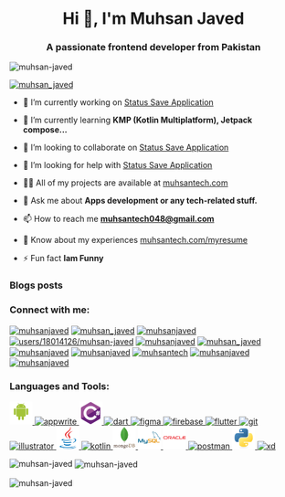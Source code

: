<h1 align="center">Hi 👋, I'm Muhsan Javed</h1> 
<h3 align="center">A passionate frontend developer from Pakistan</h3>

<p align="left"> <img src="https://komarev.com/ghpvc/?username=muhsan-javed&label=Profile%20views&color=0e75b6&style=flat" alt="muhsan-javed" /> </p>

<p align="left"> <a href="https://twitter.com/muhsan_javed" target="blank"><img src="https://img.shields.io/twitter/follow/muhsan_javed?logo=twitter&style=for-the-badge" alt="muhsan_javed" /></a> </p>
 
- 🔭 I’m currently working on [Status Save Application](https://github.com/muhsan-javed/Status_saver_app)

- 🌱 I’m currently learning **KMP (Kotlin Multiplatform), Jetpack compose...**

- 👯 I’m looking to collaborate on [Status Save Application](https://github.com/muhsan-javed/Status_saver_app)

- 🤝 I’m looking for help with [Status Save Application](https://github.com/muhsan-javed/Status_saver_app)

- 👨‍💻 All of my projects are available at [muhsantech.com](muhsantech.com)

- 💬 Ask me about **Apps development or any tech-related stuff.**

- 📫 How to reach me **muhsantech048@gmail.com**

- 📄 Know about my experiences [muhsantech.com/myresume](muhsantech.com/myresume) 

- ⚡ Fun fact **Iam Funny**

### Blogs posts
<!-- BLOG-POST-LIST:START --> 
<!-- BLOG-POST-LIST:END -->

<h3 align="left">Connect with me:</h3>
<p align="left">
<a href="https://dev.to/muhsanjaved" target="blank"><img align="center" src="https://raw.githubusercontent.com/rahuldkjain/github-profile-readme-generator/master/src/images/icons/Social/devto.svg" alt="muhsanjaved" height="30" width="40" /></a>
<a href="https://twitter.com/muhsan_javed" target="blank"><img align="center" src="https://raw.githubusercontent.com/rahuldkjain/github-profile-readme-generator/master/src/images/icons/Social/twitter.svg" alt="muhsan_javed" height="30" width="40" /></a>
<a href="https://linkedin.com/in/muhsanjaved" target="blank"><img align="center" src="https://raw.githubusercontent.com/rahuldkjain/github-profile-readme-generator/master/src/images/icons/Social/linked-in-alt.svg" alt="muhsanjaved" height="30" width="40" /></a>
<a href="https://stackoverflow.com/users/users/18014126/muhsan-javed" target="blank"><img align="center" src="https://raw.githubusercontent.com/rahuldkjain/github-profile-readme-generator/master/src/images/icons/Social/stack-overflow.svg" alt="users/18014126/muhsan-javed" height="30" width="40" /></a>
<a href="https://fb.com/muhsanjaved" target="blank"><img align="center" src="https://raw.githubusercontent.com/rahuldkjain/github-profile-readme-generator/master/src/images/icons/Social/facebook.svg" alt="muhsanjaved" height="30" width="40" /></a>
<a href="https://instagram.com/muhsan_javed" target="blank"><img align="center" src="https://raw.githubusercontent.com/rahuldkjain/github-profile-readme-generator/master/src/images/icons/Social/instagram.svg" alt="muhsan_javed" height="30" width="40" /></a>
<a href="https://dribbble.com/muhsanjaved" target="blank"><img align="center" src="https://raw.githubusercontent.com/rahuldkjain/github-profile-readme-generator/master/src/images/icons/Social/dribbble.svg" alt="muhsanjaved" height="30" width="40" /></a>
<a href="https://medium.com/muhsanjaved" target="blank"><img align="center" src="https://raw.githubusercontent.com/rahuldkjain/github-profile-readme-generator/master/src/images/icons/Social/medium.svg" alt="muhsanjaved" height="30" width="40" /></a>
<a href="https://www.youtube.com/c/muhsantech" target="blank"><img align="center" src="https://raw.githubusercontent.com/rahuldkjain/github-profile-readme-generator/master/src/images/icons/Social/youtube.svg" alt="muhsantech" height="30" width="40" /></a>
<a href="https://www.hackerrank.com/muhsanjaved" target="blank"><img align="center" src="https://raw.githubusercontent.com/rahuldkjain/github-profile-readme-generator/master/src/images/icons/Social/hackerrank.svg" alt="muhsanjaved" height="30" width="40" /></a>
<a href="https://www.leetcode.com/muhsanjaved" target="blank"><img align="center" src="https://raw.githubusercontent.com/rahuldkjain/github-profile-readme-generator/master/src/images/icons/Social/leet-code.svg" alt="muhsanjaved" height="30" width="40" /></a>
</p>

<h3 align="left">Languages and Tools:</h3>
<p align="left"> <a href="https://developer.android.com" target="_blank" rel="noreferrer"> <img src="https://raw.githubusercontent.com/devicons/devicon/master/icons/android/android-original-wordmark.svg" alt="android" width="40" height="40"/> </a> <a href="https://appwrite.io" target="_blank" rel="noreferrer"> <img src="https://www.vectorlogo.zone/logos/appwriteio/appwriteio-icon.svg" alt="appwrite" width="40" height="40"/> </a> <a href="https://www.w3schools.com/cs/" target="_blank" rel="noreferrer"> <img src="https://raw.githubusercontent.com/devicons/devicon/master/icons/csharp/csharp-original.svg" alt="csharp" width="40" height="40"/> </a> <a href="https://dart.dev" target="_blank" rel="noreferrer"> <img src="https://www.vectorlogo.zone/logos/dartlang/dartlang-icon.svg" alt="dart" width="40" height="40"/> </a> <a href="https://www.figma.com/" target="_blank" rel="noreferrer"> <img src="https://www.vectorlogo.zone/logos/figma/figma-icon.svg" alt="figma" width="40" height="40"/> </a> <a href="https://firebase.google.com/" target="_blank" rel="noreferrer"> <img src="https://www.vectorlogo.zone/logos/firebase/firebase-icon.svg" alt="firebase" width="40" height="40"/> </a> <a href="https://flutter.dev" target="_blank" rel="noreferrer"> <img src="https://www.vectorlogo.zone/logos/flutterio/flutterio-icon.svg" alt="flutter" width="40" height="40"/> </a> <a href="https://git-scm.com/" target="_blank" rel="noreferrer"> <img src="https://www.vectorlogo.zone/logos/git-scm/git-scm-icon.svg" alt="git" width="40" height="40"/> </a> <a href="https://www.adobe.com/in/products/illustrator.html" target="_blank" rel="noreferrer"> <img src="https://www.vectorlogo.zone/logos/adobe_illustrator/adobe_illustrator-icon.svg" alt="illustrator" width="40" height="40"/> </a> <a href="https://www.java.com" target="_blank" rel="noreferrer"> <img src="https://raw.githubusercontent.com/devicons/devicon/master/icons/java/java-original.svg" alt="java" width="40" height="40"/> </a> <a href="https://kotlinlang.org" target="_blank" rel="noreferrer"> <img src="https://www.vectorlogo.zone/logos/kotlinlang/kotlinlang-icon.svg" alt="kotlin" width="40" height="40"/> </a> <a href="https://www.mongodb.com/" target="_blank" rel="noreferrer"> <img src="https://raw.githubusercontent.com/devicons/devicon/master/icons/mongodb/mongodb-original-wordmark.svg" alt="mongodb" width="40" height="40"/> </a> <a href="https://www.mysql.com/" target="_blank" rel="noreferrer"> <img src="https://raw.githubusercontent.com/devicons/devicon/master/icons/mysql/mysql-original-wordmark.svg" alt="mysql" width="40" height="40"/> </a> <a href="https://www.oracle.com/" target="_blank" rel="noreferrer"> <img src="https://raw.githubusercontent.com/devicons/devicon/master/icons/oracle/oracle-original.svg" alt="oracle" width="40" height="40"/> </a> <a href="https://postman.com" target="_blank" rel="noreferrer"> <img src="https://www.vectorlogo.zone/logos/getpostman/getpostman-icon.svg" alt="postman" width="40" height="40"/> </a> <a href="https://www.python.org" target="_blank" rel="noreferrer"> <img src="https://raw.githubusercontent.com/devicons/devicon/master/icons/python/python-original.svg" alt="python" width="40" height="40"/> </a> <a href="https://www.adobe.com/products/xd.html" target="_blank" rel="noreferrer"> <img src="https://cdn.worldvectorlogo.com/logos/adobe-xd.svg" alt="xd" width="40" height="40"/> </a> </p>

<p><img align="left" src="https://github-readme-stats.vercel.app/api/top-langs?username=muhsan-javed&show_icons=true&locale=en&layout=compact" alt="muhsan-javed" /></p>

<p>&nbsp;<img align="center" src="https://github-readme-stats.vercel.app/api?username=muhsan-javed&show_icons=true&locale=en" alt="muhsan-javed" /></p>

<p><img align="center" src="https://github-readme-streak-stats.herokuapp.com/?user=muhsan-javed&" alt="muhsan-javed" /></p>
